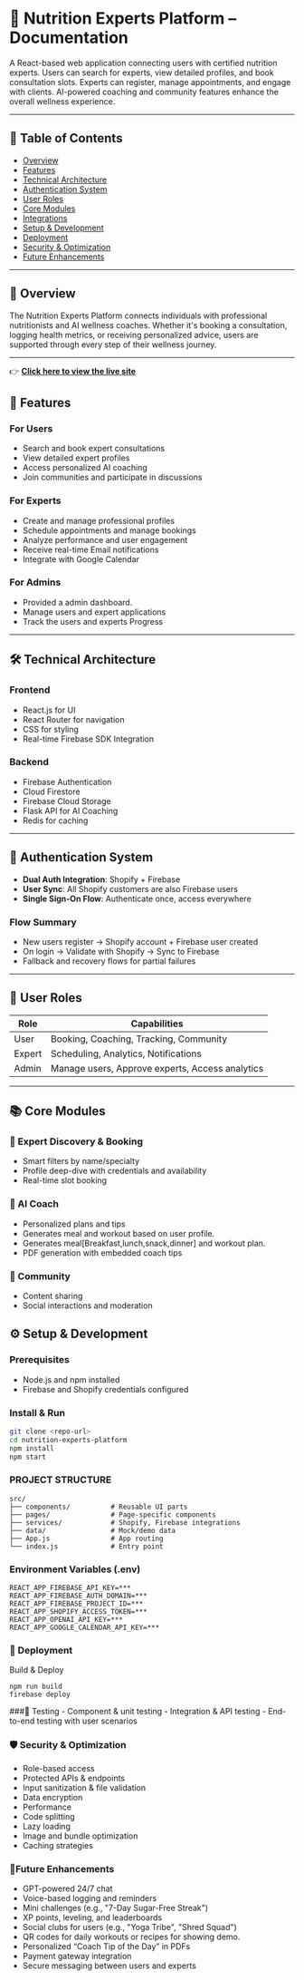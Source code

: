 # 🥗 Nutrition Experts Platform – Documentation

A React-based web application connecting users with certified nutrition experts. Users can search for experts, view detailed profiles, and book consultation slots. Experts can register, manage appointments, and engage with clients. AI-powered coaching and community features enhance the overall wellness experience.

---

## 📌 Table of Contents

- [Overview](#overview)
- [Features](#features)
- [Technical Architecture](#technical-architecture)
- [Authentication System](#authentication-system)
- [User Roles](#user-roles)
- [Core Modules](#core-modules)
- [Integrations](#integrations)
- [Setup & Development](#setup--development)
- [Deployment](#deployment)
- [Security & Optimization](#security--optimization)
- [Future Enhancements](#future-enhancements)

---

## 🧭 Overview

The Nutrition Experts Platform connects individuals with professional nutritionists and AI wellness coaches. Whether it's booking a consultation, logging health metrics, or receiving personalized advice, users are supported through every step of their wellness journey.

---
👉 **[Click here to view the live site](https://theelefit.netlify.app/)**

## 🚀 Features

### For Users
- Search and book expert consultations
- View detailed expert profiles
- Access personalized AI coaching
- Join communities and participate in discussions

### For Experts
- Create and manage professional profiles
- Schedule appointments and manage bookings
- Analyze performance and user engagement
- Receive real-time Email notifications
- Integrate with Google Calendar

### For Admins
- Provided a admin dashboard.
- Manage users and expert applications
- Track the users and experts Progress

---

## 🛠️ Technical Architecture

### Frontend
- React.js for UI
- React Router for navigation
- CSS for styling
- Real-time Firebase SDK Integration

### Backend
- Firebase Authentication
- Cloud Firestore
- Firebase Cloud Storage
- Flask API for AI Coaching
- Redis for caching

---

## 🔐 Authentication System

- **Dual Auth Integration**: Shopify + Firebase  
- **User Sync**: All Shopify customers are also Firebase users  
- **Single Sign-On Flow**: Authenticate once, access everywhere  

### Flow Summary
- New users register → Shopify account + Firebase user created  
- On login → Validate with Shopify → Sync to Firebase  
- Fallback and recovery flows for partial failures

---

## 👥 User Roles

| Role  | Capabilities                                  |
|-------|-----------------------------------------------|
| User  | Booking, Coaching, Tracking, Community        |
| Expert| Scheduling, Analytics, Notifications          |
| Admin | Manage users, Approve experts, Access analytics |

---

## 📚 Core Modules

### 🔎 Expert Discovery & Booking
- Smart filters by name/specialty
- Profile deep-dive with credentials and availability
- Real-time slot booking

### 🤖 AI Coach
- Personalized plans and tips
- Generates meal and workout based on user profile.
- Generates meal[Breakfast,lunch,snack,dinner] and workout plan.
- PDF generation with embedded coach tips

### 👥 Community
- Content sharing
- Social interactions and moderation



## ⚙️ Setup & Development

### Prerequisites
- Node.js and npm installed
- Firebase and Shopify credentials configured

### Install & Run
```bash
git clone <repo-url>
cd nutrition-experts-platform
npm install
npm start

```
### PROJECT STRUCTURE
```
src/
├── components/          # Reusable UI parts
├── pages/               # Page-specific components
├── services/            # Shopify, Firebase integrations
├── data/                # Mock/demo data
├── App.js               # App routing
└── index.js             # Entry point
```

### Environment Variables (.env)
```
REACT_APP_FIREBASE_API_KEY=***
REACT_APP_FIREBASE_AUTH_DOMAIN=***
REACT_APP_FIREBASE_PROJECT_ID=***
REACT_APP_SHOPIFY_ACCESS_TOKEN=***
REACT_APP_OPENAI_API_KEY=***
REACT_APP_GOOGLE_CALENDAR_API_KEY=***
```

### 🚀 Deployment
Build & Deploy

```
npm run build
firebase deploy

```

###🧪 Testing
      - Component & unit testing
      - Integration & API testing
      - End-to-end testing with user scenarios


### 🛡️ Security & Optimization
  - Role-based access
  - Protected APIs & endpoints
  - Input sanitization & file validation
  - Data encryption
  - Performance
  - Code splitting
  - Lazy loading
  - Image and bundle optimization
  - Caching strategies
 
### 🔮Future Enhancements
   - GPT-powered 24/7 chat
   - Voice-based logging and reminders
   - Mini challenges (e.g., "7-Day Sugar-Free Streak")
   - XP points, leveling, and leaderboards
   - Social clubs for users (e.g., "Yoga Tribe", "Shred Squad")
   - QR codes for daily workouts or recipes for showing demo.
   - Personalized “Coach Tip of the Day” in PDFs
   - Payment gateway integration
   - Secure messaging between users and experts
   

